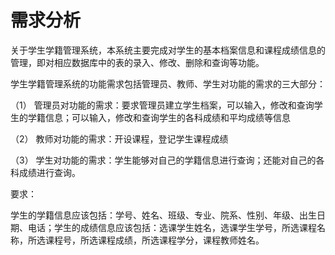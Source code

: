 # 需求分析

关于学生学籍管理系统，本系统主要完成对学生的基本档案信息和课程成绩信息的管理，即对相应数据库中的表的录入、修改、删除和查询等功能。

学生学籍管理系统的功能需求包括管理员、教师、学生对功能的需求的三大部分：

（1） 管理员对功能的需求：要求管理员建立学生档案，可以输入，修改和查询学生的学籍信息；可以输入，修改和查询学生的各科成绩和平均成绩等信息

（2） 教师对功能的需求：开设课程，登记学生课程成绩

（3） 学生对功能的需求：学生能够对自己的学籍信息进行查询；还能对自己的各科成绩进行查询。

要求：

学生的学籍信息应该包括：学号、姓名、班级、专业、院系、性别、年级、出生日期、电话；学生的成绩信息应该包括：选课学生姓名，选课学生学号，所选课程名称，所选课程号，所选课程成绩，所选课程学分，课程教师姓名。